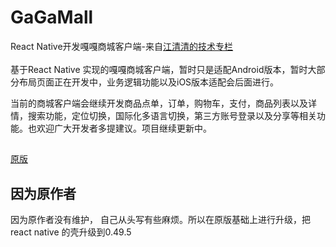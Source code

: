 # GaGaMall
React Native开发嘎嘎商城客户端-来自[江清清的技术专栏](http://www.lcode.org)</br></br>
基于React Native 实现的嘎嘎商城客户端，暂时只是适配Android版本，暂时大部分布局页面正在开发中，业务逻辑功能以及iOS版本适配会后面进行。</br>

当前的商城客户端会继续开发商品点单，订单，购物车，支付，商品列表以及详情，搜索功能，定位切换，国际化多语言切换，第三方账号登录以及分享等相关功能。也欢迎广大开发者多提建议。项目继续更新中。

##
[原版](https://github.com/gagakj/GaGaMall)
## 因为原作者
因为原作者没有维护， 自己从头写有些麻烦。所以在原版基础上进行升级，把react native 的壳升级到0.49.5
